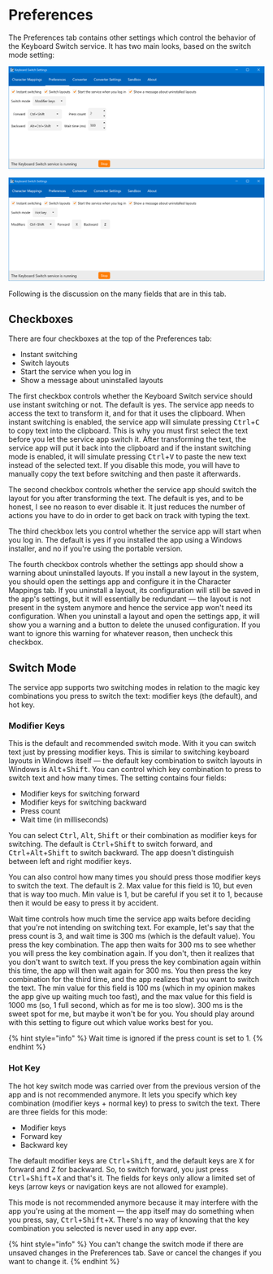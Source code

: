 # Preferences

The Preferences tab contains other settings which control the behavior of the Keyboard Switch service. It has two main looks, based on the switch mode setting:

![The preferences tab with the Modifier keys switch mode](../.gitbook/assets/v3.0-screen-preferences-1.png)

![The preferences tab with the Hot key switch mode](../.gitbook/assets/v3.0-screen-preferences-2.png)

Following is the discussion on the many fields that are in this tab.

## Checkboxes

There are four checkboxes at the top of the Preferences tab:

* Instant switching
* Switch layouts
* Start the service when you log in
* Show a message about uninstalled layouts

The first checkbox controls whether the Keyboard Switch service should use instant switching or not. The default is yes. The service app needs to access the text to transform it, and for that it uses the clipboard. When instant switching is enabled, the service app will simulate pressing <kbd>Ctrl</kbd>+<kbd>C</kbd> to copy text into the clipboard. This is why you must first select the text before you let the service app switch it. After transforming the text, the service app will put it back into the clipboard and if the instant switching mode is enabled, it will simulate pressing <kbd>Ctrl</kbd>+<kbd>V</kbd> to paste the new text instead of the selected text. If you disable this mode, you will have to manually copy the text before switching and then paste it afterwards.

The second checkbox controls whether the service app should switch the layout for you after transforming the text. The default is yes, and to be honest, I see no reason to ever disable it. It just reduces the number of actions you have to do in order to get back on track with typing the text.

The third checkbox lets you control whether the service app will start when you log in. The default is yes if you installed the app using a Windows installer, and no if you're using the portable version.

The fourth checkbox controls whether the settings app should show a warning about uninstalled layouts. If you install a new layout in the system, you should open the settings app and configure it in the Character Mappings tab. If you uninstall a layout, its configuration will still be saved in the app's settings, but it will essentially be redundant — the layout is not present in the system anymore and hence the service app won't need its configuration. When you uninstall a layout and open the settings app, it will show you a warning and a button to delete the unused configuration. If you want to ignore this warning for whatever reason, then uncheck this checkbox.

## Switch Mode

The service app supports two switching modes in relation to the magic key combinations you press to switch the text: modifier keys (the default), and hot key.

### Modifier Keys

This is the default and recommended switch mode. With it you can switch text just by pressing modifier keys. This is similar to switching keyboard layouts in Windows itself — the default key combination to switch layouts in Windows is <kbd>Alt</kbd>+<kbd>Shift</kbd>. You can control which key combination to press to switch text and how many times. The setting contains four fields:

* Modifier keys for switching forward
* Modifier keys for switching backward
* Press count
* Wait time (in milliseconds)

You can select <kbd>Ctrl</kbd>, <kbd>Alt</kbd>, <kbd>Shift</kbd> or their combination as modifier keys for switching. The default is <kbd>Ctrl</kbd>+<kbd>Shift</kbd> to switch forward, and <kbd>Ctrl</kbd>+<kbd>Alt</kbd>+<kbd>Shift</kbd> to switch backward. The app doesn't distinguish between left and right modifier keys.

You can also control how many times you should press those modifier keys to switch the text. The default is 2. Max value for this field is 10, but even that is way too much. Min value is 1, but be careful if you set it to 1, because then it would be easy to press it by accident.

Wait time controls how much time the service app waits before deciding that you're not intending on switching text. For example, let's say that the press count is 3, and wait time is 300 ms (which is the default value). You press the key combination. The app then waits for 300 ms to see whether you will press the key combination again. If you don't, then it realizes that you don't want to switch text. If you press the key combination again within this time, the app will then wait again for 300 ms. You then press the key combination for the third time, and the app realizes that you want to switch the text. The min value for this field is 100 ms (which in my opinion makes the app give up waiting much too fast), and the max value for this field is 1000 ms (so, 1 full second, which as for me is too slow). 300 ms is the sweet spot for me, but maybe it won't be for you. You should play around with this setting to figure out which value works best for you.

{% hint style="info" %}
Wait time is ignored if the press count is set to 1.
{% endhint %}

### Hot Key

The hot key switch mode was carried over from the previous version of the app and is not recommended anymore. It lets you specify which key combination (modifier keys + normal key) to press to switch the text. There are three fields for this mode:

* Modifier keys
* Forward key
* Backward key

The default modifier keys are <kbd>Ctrl</kbd>+<kbd>Shift</kbd>, and the default keys are <kbd>X</kbd> for forward and <kbd>Z</kbd> for backward. So, to switch forward, you just press <kbd>Ctrl</kbd>+<kbd>Shift</kbd>+<kbd>X</kbd> and that's it. The fields for keys only allow a limited set of keys (arrow keys or navigation keys are not allowed for example).

This mode is not recommended anymore because it may interfere with the app you're using at the moment — the app itself may do something when you press, say, <kbd>Ctrl</kbd>+<kbd>Shift</kbd>+<kbd>X</kbd>. There's no way of knowing that the key combination you selected is never used in any app ever.

{% hint style="info" %}
You can't change the switch mode if there are unsaved changes in the Preferences tab. Save or cancel the changes if you want to change it.
{% endhint %}
